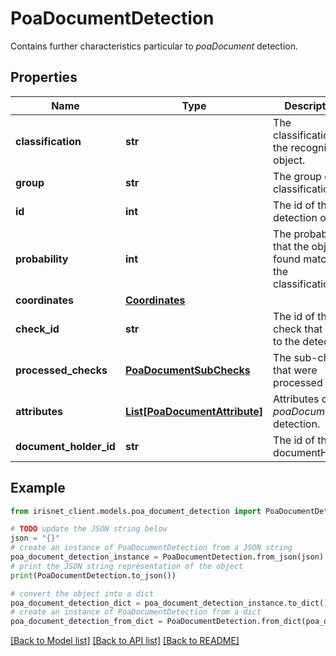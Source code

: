 # PoaDocumentDetection

Contains further characteristics particular to _poaDocument_ detection.

## Properties

Name | Type | Description | Notes
------------ | ------------- | ------------- | -------------
**classification** | **str** | The classification of the recognized object. | [optional] 
**group** | **str** | The group of the classification. | [optional] 
**id** | **int** | The id of the detection object. | [optional] 
**probability** | **int** | The probability that the object found matches the classification. | [optional] 
**coordinates** | [**Coordinates**](Coordinates.md) |  | [optional] 
**check_id** | **str** | The id of the check that lead to the detection | [optional] 
**processed_checks** | [**PoaDocumentSubChecks**](PoaDocumentSubChecks.md) | The sub-checks that were processed | [optional] 
**attributes** | [**List[PoaDocumentAttribute]**](PoaDocumentAttribute.md) | Attributes of the _poaDocument_ detection. | [optional] 
**document_holder_id** | **str** | The id of the documentHolder | [optional] 

## Example

```python
from irisnet_client.models.poa_document_detection import PoaDocumentDetection

# TODO update the JSON string below
json = "{}"
# create an instance of PoaDocumentDetection from a JSON string
poa_document_detection_instance = PoaDocumentDetection.from_json(json)
# print the JSON string representation of the object
print(PoaDocumentDetection.to_json())

# convert the object into a dict
poa_document_detection_dict = poa_document_detection_instance.to_dict()
# create an instance of PoaDocumentDetection from a dict
poa_document_detection_from_dict = PoaDocumentDetection.from_dict(poa_document_detection_dict)
```
[[Back to Model list]](../README.md#documentation-for-models) [[Back to API list]](../README.md#documentation-for-api-endpoints) [[Back to README]](../README.md)


